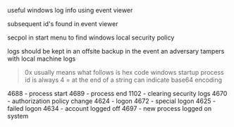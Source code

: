 useful windows log info using event viewer

subsequent id's found in event viewer 

secpol in start menu to find windows local security policy 



logs should be kept in an offsite backup in the event an adversary tampers with local machine logs 

> 0x usually means what follows is hex code 
> windows startup process id is always 4
> = at the end of a string can indicate base64 encoding

4688 - process start 
4689 - process end 
1102 - clearing security logs
4670 - authorization policy change
4624 - logon
4672 - special logon
4625 - failed logon
4634 - account logged off
4697 - new process logged on system



